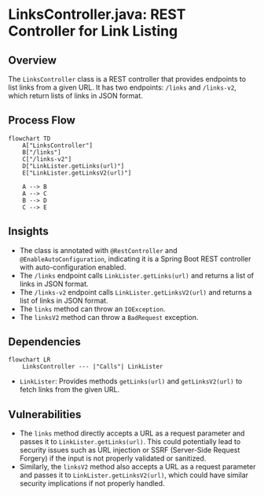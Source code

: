 # LinksController.java: REST Controller for Link Listing

## Overview
The `LinksController` class is a REST controller that provides endpoints to list links from a given URL. It has two endpoints: `/links` and `/links-v2`, which return lists of links in JSON format.

## Process Flow
```mermaid
flowchart TD
    A["LinksController"]
    B["/links"]
    C["/links-v2"]
    D["LinkLister.getLinks(url)"]
    E["LinkLister.getLinksV2(url)"]

    A --> B
    A --> C
    B --> D
    C --> E
```

## Insights
- The class is annotated with `@RestController` and `@EnableAutoConfiguration`, indicating it is a Spring Boot REST controller with auto-configuration enabled.
- The `/links` endpoint calls `LinkLister.getLinks(url)` and returns a list of links in JSON format.
- The `/links-v2` endpoint calls `LinkLister.getLinksV2(url)` and returns a list of links in JSON format.
- The `links` method can throw an `IOException`.
- The `linksV2` method can throw a `BadRequest` exception.

## Dependencies
```mermaid
flowchart LR
    LinksController --- |"Calls"| LinkLister
```

- `LinkLister`: Provides methods `getLinks(url)` and `getLinksV2(url)` to fetch links from the given URL.

## Vulnerabilities
- The `links` method directly accepts a URL as a request parameter and passes it to `LinkLister.getLinks(url)`. This could potentially lead to security issues such as URL injection or SSRF (Server-Side Request Forgery) if the input is not properly validated or sanitized.
- Similarly, the `linksV2` method also accepts a URL as a request parameter and passes it to `LinkLister.getLinksV2(url)`, which could have similar security implications if not properly handled.
